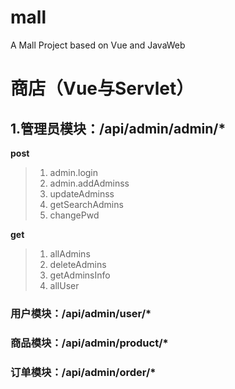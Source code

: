 # mall
A Mall Project based on Vue and JavaWeb
# 商店（Vue与Servlet） #

1.管理员模块：/api/admin/admin/*
--
**post**
> 1. admin.login
> 2. admin.addAdminss
> 3. updateAdminss
> 4. getSearchAdmins
> 5. changePwd

**get**
> 1. allAdmins
> 2. deleteAdmins
> 3. getAdminsInfo
> 4. allUser

### 用户模块：/api/admin/user/*

### 商品模块：/api/admin/product/*

### 订单模块：/api/admin/order/*

